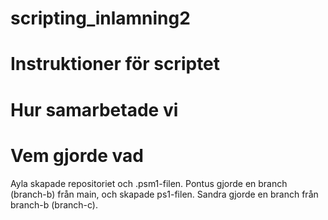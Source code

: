 # scripting_inlamning2

# Instruktioner för scriptet

# Hur samarbetade vi

# Vem gjorde vad
Ayla skapade repositoriet och .psm1-filen. Pontus gjorde en branch (branch-b) från main, och skapade ps1-filen. Sandra gjorde en branch från branch-b (branch-c).